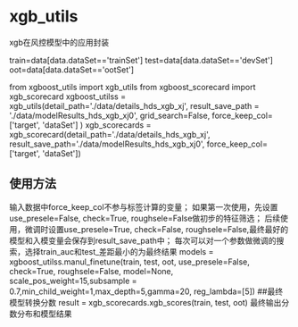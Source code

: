 # xgb_utils
xgb在风控模型中的应用封装

train=data[data.dataSet=='trainSet']
test=data[data.dataSet=='devSet']
oot=data[data.dataSet=='ootSet']

from xgboost_utils import xgb_utils
from xgboost_scorecard import xgb_scorecard
xgboost_utilss = xgb_utils(detail_path='./data/details_hds_xgb_xj',
                               result_save_path = './data/modelResults_hds_xgb_xj0',
                               grid_search=False,
                               force_keep_col=['target', 'dataSet']
        )
xgb_scorecards = xgb_scorecard(detail_path='./data/details_hds_xgb_xj',
                                   result_save_path='./data/modelResults_hds_xgb_xj0',
                                   force_keep_col=['target', 'dataSet'])
## 使用方法
输入数据中force_keep_col不参与标签计算的变量；
如果第一次使用，先设置use_presele=False, check=True, roughsele=False做初步的特征筛选；
后续使用，微调时设置use_presele=True, check=False, roughsele=False,最终最好的模型和入模变量会保存到result_save_path中；
每次可以对一个参数做微调的搜索，选择train_auc和test_差距最小的为最终结果
models = xgboost_utilss.manul_finetune(train, test, oot, use_presele=False, check=True, roughsele=False, model=None, 
                                       scale_pos_weight=15,subsample = 0.7,min_child_weight=1,max_depth=5,gamma=20,
                                       reg_lambda=[5])
##最终模型转换分数
result = xgb_scorecards.xgb_scores(train, test, oot)
最终输出分数分布和模型结果
